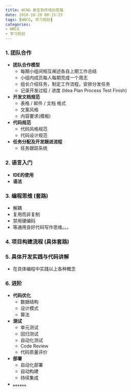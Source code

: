 ```yaml
---
title: WCNG 新生软件培训思路
date: 2016-10-20 00:15:23
tags: [WNCG, 学习规划]
categories: 
- WNCG
- 学习规划
---
```



### 1. **团队合作**

* **团队合作模型**  
    * 每期小组间相互阐述各自上期工作总结  
    * 小组内成员每人每期完成一个周志  
    * 组长介绍任务，制定工作流程，安排分发任务  
    * 记录开发过程 / 进度 (Idea Plan Process Test Finish)  
* **开发文档规范**  
    * 表格 / 邮件 / 文档 格式  
    * 文案风格  
    * 内容要求(模板)  
* **代码规范**  
    * 代码风格规范  
    * 代码设计规范  
* **任务分配及开发跟进流程**
    * 任务跟踪系统


### 2. **语言入门**  

* **IDE的使用**  
* **语法**  


### 3. **编程思维 (套路)**

* 解耦  
* 复用而非复制  
* 禁用硬编码
* 等通用良好代码写作思维。。。

### 4. **项目构建流程 (具体套路)**

### 5. **具体开发实践与代码讲解**

* 在具体编程中实践以上各种概念  


### 6. **进阶**

* **代码优化**
    * 数据结构  
    * 设计模式  
    * 算法  
* **测试**  
    * 单元测试  
    * 回归测试  
    * 自动化测试  
    * Code Review  
    * 代码质量评价  
* **部署**
    * 自动化部署  
    * 自动构建  
    * 持续集成  
* **。。。。。。**